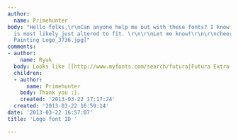 ```yaml
---
author:
  name: Primehunter
body: "Hello folks,\r\nCan anyone help me out with these fonts? I know the O in Joe
  is most likely just altered to fit. \r\n\r\nLet me know!\r\n\r\ncheers[img:sites/default/files/old-images/Joe's
  Painting Logo_3736.jpg]"
comments:
- author:
    name: Ryuk
  body: Looks like [[http://www.myfonts.com/search/futura|Futura Extra Bold]] to me.
  children:
  - author:
      name: Primehunter
    body: Thank you :).
    created: '2013-03-22 17:17:24'
  created: '2013-03-22 16:59:14'
date: '2013-03-22 16:57:07'
title: 'Logo font ID '

---
```

